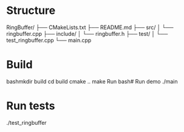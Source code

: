 # Structure
RingBuffer/
├── CMakeLists.txt
├── README.md
├── src/
│   └── ringbuffer.cpp
├── include/
│   └── ringbuffer.h
├── test/
│   └── test_ringbuffer.cpp
└── main.cpp
# Build
bashmkdir build
cd build
cmake ..
make
Run
bash# Run demo
./main

# Run tests
./test_ringbuffer